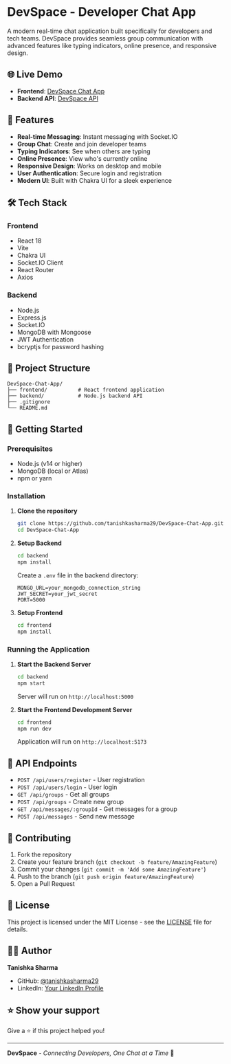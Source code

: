 # DevSpace - Developer Chat App

A modern real-time chat application built specifically for developers and tech teams. DevSpace provides seamless group communication with advanced features like typing indicators, online presence, and responsive design.

## 🌐 Live Demo

- **Frontend**: [DevSpace Chat App](https://devspace-chatapp.netlify.app/)
- **Backend API**: [DevSpace API](https://devspace-backend-h8m0.onrender.com)

## 🚀 Features

- **Real-time Messaging**: Instant messaging with Socket.IO
- **Group Chat**: Create and join developer teams
- **Typing Indicators**: See when others are typing
- **Online Presence**: View who's currently online
- **Responsive Design**: Works on desktop and mobile
- **User Authentication**: Secure login and registration
- **Modern UI**: Built with Chakra UI for a sleek experience

## 🛠️ Tech Stack

### Frontend

- React 18
- Vite
- Chakra UI
- Socket.IO Client
- React Router
- Axios

### Backend

- Node.js
- Express.js
- Socket.IO
- MongoDB with Mongoose
- JWT Authentication
- bcryptjs for password hashing

## 📁 Project Structure

```
DevSpace-Chat-App/
├── frontend/          # React frontend application
├── backend/           # Node.js backend API
├── .gitignore
└── README.md
```

## 🚀 Getting Started

### Prerequisites

- Node.js (v14 or higher)
- MongoDB (local or Atlas)
- npm or yarn

### Installation

1. **Clone the repository**

   ```bash
   git clone https://github.com/tanishkasharma29/DevSpace-Chat-App.git
   cd DevSpace-Chat-App
   ```

2. **Setup Backend**

   ```bash
   cd backend
   npm install
   ```

   Create a `.env` file in the backend directory:

   ```env
   MONGO_URL=your_mongodb_connection_string
   JWT_SECRET=your_jwt_secret
   PORT=5000
   ```

3. **Setup Frontend**
   ```bash
   cd frontend
   npm install
   ```

### Running the Application

1. **Start the Backend Server**

   ```bash
   cd backend
   npm start
   ```

   Server will run on `http://localhost:5000`

2. **Start the Frontend Development Server**
   ```bash
   cd frontend
   npm run dev
   ```
   Application will run on `http://localhost:5173`

## 📝 API Endpoints

- `POST /api/users/register` - User registration
- `POST /api/users/login` - User login
- `GET /api/groups` - Get all groups
- `POST /api/groups` - Create new group
- `GET /api/messages/:groupId` - Get messages for a group
- `POST /api/messages` - Send new message

## 🤝 Contributing

1. Fork the repository
2. Create your feature branch (`git checkout -b feature/AmazingFeature`)
3. Commit your changes (`git commit -m 'Add some AmazingFeature'`)
4. Push to the branch (`git push origin feature/AmazingFeature`)
5. Open a Pull Request

## 📄 License

This project is licensed under the MIT License - see the [LICENSE](LICENSE) file for details.

## 👨‍💻 Author

**Tanishka Sharma**

- GitHub: [@tanishkasharma29](https://github.com/tanishkasharma29)
- LinkedIn: [Your LinkedIn Profile](https://www.linkedin.com/in/tanishka-sharma-a5a883257/)

## ⭐ Show your support

Give a ⭐️ if this project helped you!

---

**DevSpace** - _Connecting Developers, One Chat at a Time_ 🚀

